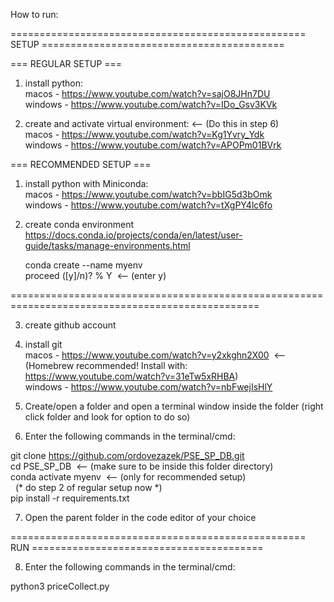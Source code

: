 How to run:

=================================================== SETUP ==========================================

=== REGULAR SETUP ===

1. install python: <br/>
  macos - https://www.youtube.com/watch?v=sajO8JHn7DU<br/>
  windows - https://www.youtube.com/watch?v=IDo_Gsv3KVk
  
2. create and activate virtual environment:              <-- (Do this in step 6)<br/>
  macos - https://www.youtube.com/watch?v=Kg1Yvry_Ydk<br/>
  windows - https://www.youtube.com/watch?v=APOPm01BVrk
  
=== RECOMMENDED SETUP ===

1. install python with Miniconda:<br/>
  macos - https://www.youtube.com/watch?v=bbIG5d3bOmk<br/>
  windows - https://www.youtube.com/watch?v=tXgPY4lc6fo
 
 2. create conda environment<br/>
    https://docs.conda.io/projects/conda/en/latest/user-guide/tasks/manage-environments.html
   
    [terminal/cmd]:<br/>
    conda create --name myenv<br/>
    proceed ([y]/n)? % Y&nbsp;                                 <-- (enter y)<br/>
    
    
=================================================================================================

3. create github account<br/>
4. install git<br/>
  macos - https://www.youtube.com/watch?v=y2xkghn2X00&nbsp;     <-- (Homebrew recommended! Install with: https://www.youtube.com/watch?v=31eTw5xRHBA) <br/>
  windows - https://www.youtube.com/watch?v=nbFwejIsHlY
  
5. Create/open a folder and open a terminal window inside the folder (right click folder and look for option to do so)<br/>
6. Enter the following commands in the terminal/cmd:

  git clone https://github.com/ordovezazek/PSE_SP_DB.git<br/>
  cd PSE_SP_DB&nbsp;                                              <-- (make sure to be inside this folder directory)<br/>
  conda activate myenv&nbsp;                                      <-- (only for recommended setup)<br/>
                                                              &nbsp;&nbsp;(* do step 2 of regular setup now *)<br/>
  pip install -r requirements.txt
  
7. Open the parent folder in the code editor of your choice

=================================================== RUN ========================================

8. Enter the following commands in the terminal/cmd:

  python3 priceCollect.py
  
    
